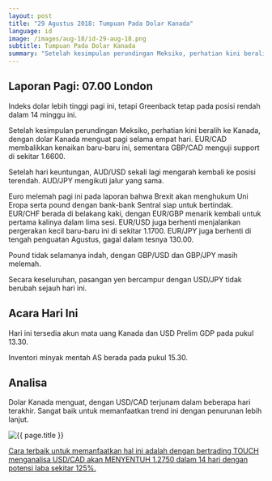 ```yaml
---
layout: post
title: "29 Agustus 2018: Tumpuan Pada Dolar Kanada"
language: id
image: /images/aug-18/id-29-aug-18.png
subtitle: Tumpuan Pada Dolar Kanada
summary: "Setelah kesimpulan perundingan Meksiko, perhatian kini beralih ke Kanada, dengan dolar Kanada menguat pagi selama empat hari"
---
```

## Laporan Pagi: 07.00 London

Indeks dolar lebih tinggi pagi ini, tetapi Greenback tetap pada posisi rendah dalam 14 minggu ini.

Setelah kesimpulan perundingan Meksiko, perhatian kini beralih ke Kanada, dengan dolar Kanada menguat pagi selama empat hari. EUR/CAD membalikkan kenaikan baru-baru ini, sementara GBP/CAD menguji support di sekitar 1.6600.

Setelah hari keuntungan, AUD/USD sekali lagi mengarah kembali ke posisi terendah. AUD/JPY mengikuti jalur yang sama.

Euro melemah pagi ini pada laporan bahwa Brexit akan menghukum Uni Eropa serta pound dengan bank-bank Sentral siap untuk bertindak. EUR/CHF berada di belakang kaki, dengan EUR/GBP menarik kembali untuk pertama kalinya dalam lima sesi. EUR/USD juga berhenti menjalankan pergerakan kecil baru-baru ini di sekitar 1.1700. EUR/JPY juga berhenti di tengah penguatan Agustus, gagal dalam tesnya 130.00.

Pound tidak selamanya indah, dengan GBP/USD dan GBP/JPY masih melemah.

Secara keseluruhan, pasangan yen bercampur dengan USD/JPY tidak berubah sejauh hari ini.

## Acara Hari Ini

Hari ini tersedia akun mata uang Kanada dan USD Prelim GDP pada pukul 13.30.

Inventori minyak mentah AS berada pada pukul 15.30.

## Analisa

Dolar Kanada menguat, dengan USD/CAD terjunam dalam beberapa hari terakhir. Sangat baik untuk memanfaatkan trend ini dengan penurunan lebih lanjut.

<img src="{{ site.url }}/images/aug-18/id-29-aug-18.png" alt="{{ page.title }}" title="{{ page.title }}">

<a href="%LINK%%currency=USD&market=forex&underlying=frxUSDCAD&formname=touchnotouch&duration_units=d&duration_amount=14&expiry_type=duration&amount=10&amount_type=stake&barrier=1.2750" target="_blank">Cara terbaik untuk memanfaatkan hal ini adalah dengan bertrading TOUCH menganalisa USD/CAD akan MENYENTUH 1.2750 dalam 14 hari dengan potensi laba sekitar 125%.</a>

